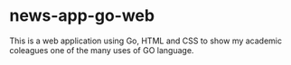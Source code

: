 # news-app-go-web

This is a web application using Go, HTML and CSS to show my academic coleagues one of the many uses of GO language.
